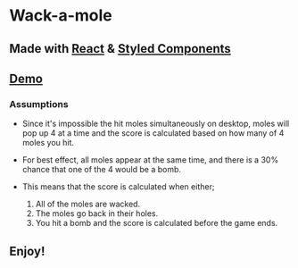 # Wack-a-mole

## Made with [React](https://reactjs.org) & [Styled Components](https://www.styled-components.com/)

## [Demo](https://frozen-shelf-65214.herokuapp.com/)

### Assumptions

- Since it's impossible the hit moles simultaneously on desktop,
  moles will pop up 4 at a time and the score is calculated based on how many of
  4 moles you hit.

- For best effect, all moles appear at the same time, and there is a 30% chance
  that one of the 4 would be a bomb.

- This means that the score is calculated when either;

  1.  All of the moles are wacked.
  2.  The moles go back in their holes.
  3.  You hit a bomb and the score is calculated before the game ends.

## Enjoy!
